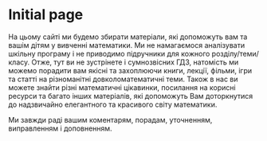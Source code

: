 # Initial page

На цьому сайті ми будемо збирати матеріали, які допоможуть вам та вашім дітям у вивченні математики. Ми не намагаємося аналізувати шкільну програму і не приводимо підручники для кожного розділу/теми/класу. Отже, тут ви не зустрінете і сумнозвісних ГДЗ, натомість ми можемо порадити вам якісні та захоплюючи книги, лекції, фільми, ігри та статті на різноманітні довколоматематичні теми. Також в нас ви можете знайти різні математичні цікавинки, посилання на корисні ресурси та багато інших матеріалів, які допоможуть Вам доторкнутися до надзвичайно елегантного та красивого світу математики.

Ми завжди раді вашим коментарям, порадам, уточненням, виправленням і доповненням.

